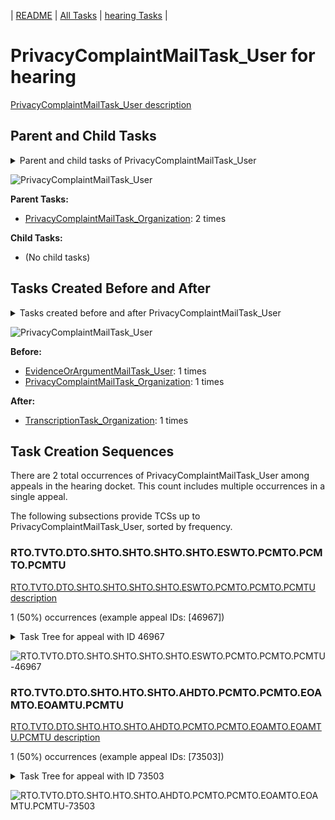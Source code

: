 <!-- DO NOT EDIT THIS FILE.  This file is autogenerated. -->
| [README](../README.md) | [All Tasks](../alltasks.md) | [hearing Tasks](tasklist.md) |

# PrivacyComplaintMailTask_User for hearing

[PrivacyComplaintMailTask_User description](../descr/PrivacyComplaintMailTask_User.md)

## Parent and Child Tasks

<details><summary markdown='span'>Parent and child tasks of PrivacyComplaintMailTask_User
</summary>

```
digraph G {
rankdir=LR;
node [shape=box]
"PrivacyComplaintMailTask_Organization" -> "PrivacyComplaintMailTask_User" [label=2]
}
```
</details>

![PrivacyComplaintMailTask_User](dot/PrivacyComplaintMailTask_User-parentchild.dot.png)

**Parent Tasks:**

   * [PrivacyComplaintMailTask_Organization](PrivacyComplaintMailTask_Organization.md): 2 times

**Child Tasks:**

   * (No child tasks)

## Tasks Created Before and After

<details><summary markdown='span'>Tasks created before and after PrivacyComplaintMailTask_User</summary>

```
digraph G {
rankdir=LR;

"PrivacyComplaintMailTask_User" -> "TranscriptionTask_Organization" [label=1]
"PrivacyComplaintMailTask_Organization" -> "PrivacyComplaintMailTask_User" [label=1]
"EvidenceOrArgumentMailTask_User" -> "PrivacyComplaintMailTask_User" [label=1]
}
```
</details>

![PrivacyComplaintMailTask_User](dot/PrivacyComplaintMailTask_User.dot.png)

**Before:**

   * [EvidenceOrArgumentMailTask_User](EvidenceOrArgumentMailTask_User.md): 1 times
   * [PrivacyComplaintMailTask_Organization](PrivacyComplaintMailTask_Organization.md): 1 times

**After:**

   * [TranscriptionTask_Organization](TranscriptionTask_Organization.md): 1 times

## Task Creation Sequences

There are 2 total occurrences of PrivacyComplaintMailTask_User among appeals in the hearing docket.  This count includes multiple occurrences in a single appeal.

The following subsections provide TCSs up to PrivacyComplaintMailTask_User, sorted by frequency.

### RTO.TVTO.DTO.SHTO.SHTO.SHTO.SHTO.ESWTO.PCMTO.PCMTO.PCMTU

[RTO.TVTO.DTO.SHTO.SHTO.SHTO.SHTO.ESWTO.PCMTO.PCMTO.PCMTU description](../descr/RTO.TVTO.DTO.SHTO.SHTO.SHTO.SHTO.ESWTO.PCMTO.PCMTO.PCMTU.md)

1 (50%) occurrences (example appeal IDs: [46967])

<details><summary markdown='span'>Task Tree for appeal with ID 46967</summary>

```
@startuml
skinparam {
  ObjectBorderColor #555
  ObjectBorderThickness 0
  ObjectFontStyle bold
  ObjectFontSize 14
  ObjectAttributeFontColor #333
  ObjectAttributeFontSize 12
}
  object 0.RootTask #8dd3c7 {
Organization
}
  object 1.TrackVeteranTask #bebada {
Organization
}
  object 2.DistributionTask #ffffb3 {
Organization
}
  object 3.HearingTask #fb8072 {
Organization
}
  object 4.ScheduleHearingTask #80b1d3 {
Organization
}
  object 5.AssignHearingDispositionTask #8dd3c7 {
Organization
}
  object 6.HearingTask #fb8072 {
Organization
}
  object 7.ScheduleHearingTask #80b1d3 {
Organization
}
  object 8.AssignHearingDispositionTask #8dd3c7 {
Organization
}
  object 9.HearingTask #fb8072 {
Organization
}
  object 10.ScheduleHearingTask #80b1d3 {
Organization
}
  object 11.AssignHearingDispositionTask #8dd3c7 {
Organization
}
  object 12.HearingTask #fb8072 {
Organization
}
  object 13.ScheduleHearingTask #80b1d3 {
Organization
}
  object 14.AssignHearingDispositionTask #8dd3c7 {
Organization
}
  object 15.EvidenceSubmissionWindowTask #fccde5 {
Organization
}
  object 16.PrivacyComplaintMailTask #9467bd {
Organization
}
  object 17.PrivacyComplaintMailTask #9467bd {
Organization
}
  object 18.PrivacyComplaintMailTask #9467bd {
User  <back:white>    </back>
}
0.RootTask -- 1.TrackVeteranTask
0.RootTask -- 2.DistributionTask
2.DistributionTask -- 3.HearingTask
3.HearingTask -- 4.ScheduleHearingTask
3.HearingTask -- 5.AssignHearingDispositionTask
2.DistributionTask -- 6.HearingTask
6.HearingTask -- 7.ScheduleHearingTask
6.HearingTask -- 8.AssignHearingDispositionTask
2.DistributionTask -- 9.HearingTask
9.HearingTask -- 10.ScheduleHearingTask
9.HearingTask -- 11.AssignHearingDispositionTask
2.DistributionTask -- 12.HearingTask
12.HearingTask -- 13.ScheduleHearingTask
12.HearingTask -- 14.AssignHearingDispositionTask
2.DistributionTask -- 15.EvidenceSubmissionWindowTask
2.DistributionTask -- 16.PrivacyComplaintMailTask
16.PrivacyComplaintMailTask -- 17.PrivacyComplaintMailTask
17.PrivacyComplaintMailTask -- 18.PrivacyComplaintMailTask
@enduml
```
</details>

![RTO.TVTO.DTO.SHTO.SHTO.SHTO.SHTO.ESWTO.PCMTO.PCMTO.PCMTU-46967](uml/RTO.TVTO.DTO.SHTO.SHTO.SHTO.SHTO.ESWTO.PCMTO.PCMTO.PCMTU-46967.png)

### RTO.TVTO.DTO.SHTO.HTO.SHTO.AHDTO.PCMTO.PCMTO.EOAMTO.EOAMTU.PCMTU

[RTO.TVTO.DTO.SHTO.HTO.SHTO.AHDTO.PCMTO.PCMTO.EOAMTO.EOAMTU.PCMTU description](../descr/RTO.TVTO.DTO.SHTO.HTO.SHTO.AHDTO.PCMTO.PCMTO.EOAMTO.EOAMTU.PCMTU.md)

1 (50%) occurrences (example appeal IDs: [73503])

<details><summary markdown='span'>Task Tree for appeal with ID 73503</summary>

```
@startuml
skinparam {
  ObjectBorderColor #555
  ObjectBorderThickness 0
  ObjectFontStyle bold
  ObjectFontSize 14
  ObjectAttributeFontColor #333
  ObjectAttributeFontSize 12
}
  object 0.RootTask #8dd3c7 {
Organization
}
  object 1.TrackVeteranTask #bebada {
Organization
}
  object 2.DistributionTask #ffffb3 {
Organization
}
  object 3.HearingTask #fb8072 {
Organization
}
  object 4.ScheduleHearingTask #80b1d3 {
Organization
}
  object 5.AssignHearingDispositionTask #8dd3c7 {
Organization
}
  object 6.HearingTask #fb8072 {
Organization
}
  object 7.ScheduleHearingTask #80b1d3 {
Organization
}
  object 8.AssignHearingDispositionTask #8dd3c7 {
Organization
}
  object 9.PrivacyComplaintMailTask #9467bd {
Organization
}
  object 10.PrivacyComplaintMailTask #9467bd {
Organization
}
  object 11.EvidenceOrArgumentMailTask #ffffb3 {
Organization
}
  object 12.EvidenceOrArgumentMailTask #ffffb3 {
User
}
  object 13.PrivacyComplaintMailTask #9467bd {
User  <back:white>    </back>
}
  object 14.TranscriptionTask #fb8072 {
Organization
}
  object 15.EvidenceSubmissionWindowTask #fccde5 {
Organization
}
0.RootTask -- 1.TrackVeteranTask
0.RootTask -- 2.DistributionTask
2.DistributionTask -- 3.HearingTask
3.HearingTask -- 4.ScheduleHearingTask
3.HearingTask -- 5.AssignHearingDispositionTask
2.DistributionTask -- 6.HearingTask
6.HearingTask -- 7.ScheduleHearingTask
6.HearingTask -- 8.AssignHearingDispositionTask
2.DistributionTask -- 9.PrivacyComplaintMailTask
9.PrivacyComplaintMailTask -- 10.PrivacyComplaintMailTask
0.RootTask -- 11.EvidenceOrArgumentMailTask
11.EvidenceOrArgumentMailTask -- 12.EvidenceOrArgumentMailTask
10.PrivacyComplaintMailTask -- 13.PrivacyComplaintMailTask
8.AssignHearingDispositionTask -- 14.TranscriptionTask
8.AssignHearingDispositionTask -- 15.EvidenceSubmissionWindowTask
@enduml
```
</details>

![RTO.TVTO.DTO.SHTO.HTO.SHTO.AHDTO.PCMTO.PCMTO.EOAMTO.EOAMTU.PCMTU-73503](uml/RTO.TVTO.DTO.SHTO.HTO.SHTO.AHDTO.PCMTO.PCMTO.EOAMTO.EOAMTU.PCMTU-73503.png)


